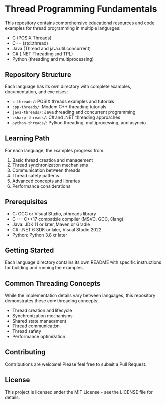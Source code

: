 # Thread Programming Fundamentals

This repository contains comprehensive educational resources and code examples for thread programming in multiple languages:

- C (POSIX Threads)
- C++ (std::thread)
- Java (Thread and java.util.concurrent)
- C# (.NET Threading and TPL)
- Python (threading and multiprocessing)

## Repository Structure

Each language has its own directory with complete examples, documentation, and exercises:

- `c-threads/`: POSIX threads examples and tutorials
- `cpp-threads/`: Modern C++ threading tutorials
- `java-threads/`: Java threading and concurrent programming
- `csharp-threads/`: C# and .NET threading approaches
- `python-threads/`: Python threading, multiprocessing, and asyncio

## Learning Path

For each language, the examples progress from:

1. Basic thread creation and management
2. Thread synchronization mechanisms
3. Communication between threads
4. Thread safety patterns
5. Advanced concepts and libraries
6. Performance considerations

## Prerequisites

- C: GCC or Visual Studio, pthreads library
- C++: C++17 compatible compiler (MSVC, GCC, Clang)
- Java: JDK 11 or later, Maven or Gradle
- C#: .NET 6 SDK or later, Visual Studio 2022
- Python: Python 3.8 or later

## Getting Started

Each language directory contains its own README with specific instructions for building and running the examples.

## Common Threading Concepts

While the implementation details vary between languages, this repository demonstrates these core threading concepts:

- Thread creation and lifecycle
- Synchronization mechanisms
- Shared state management
- Thread communication
- Thread safety
- Performance optimization

## Contributing

Contributions are welcome! Please feel free to submit a Pull Request.

## License

This project is licensed under the MIT License - see the LICENSE file for details.
